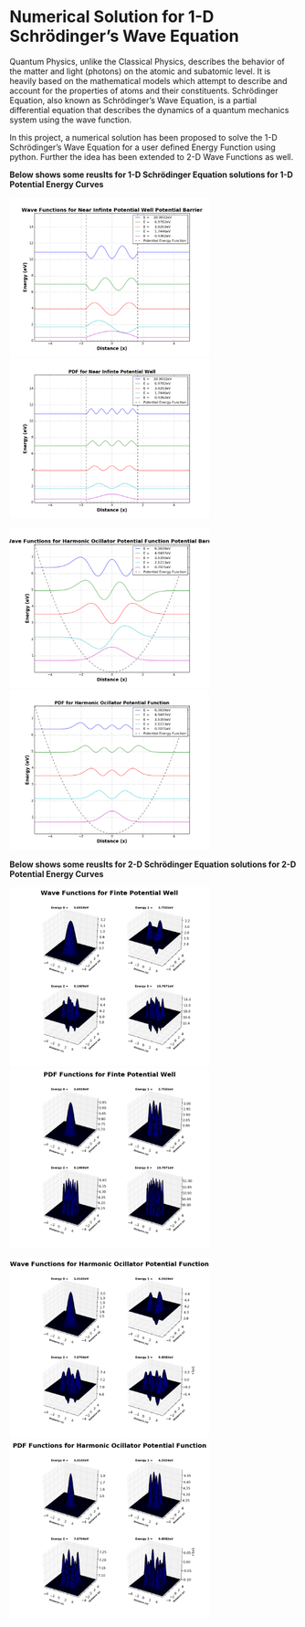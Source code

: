 # Numerical Solution for 1-D Schrödinger’s Wave Equation
Quantum Physics, unlike the Classical Physics, describes the behavior of the matter and light (photons) on the atomic and subatomic level. It is heavily based on the mathematical models which attempt to describe and account for the properties of atoms and their constituents. Schrödinger Equation, also known as Schrödinger’s Wave Equation, is a partial differential equation that describes the dynamics of a quantum mechanics system using the wave function.

In this project, a numerical solution has been proposed to solve the 1-D Schrödinger’s Wave Equation for a user defined Energy Function using python. Further the idea has been extended to 2-D Wave Functions as well. 

**Below shows some reuslts for 1-D Schrödinger Equation solutions for 1-D Potential Energy Curves**

<p float="left">
  <img src="Graphs/wavePlot-Near Infinte Potential Well.png" width="350" title="Wave plot for Near Infinite Potential Energy Well">
  <img src="Graphs/probPlot-Near Infinte Potential Well.png" width="350" title="PDF plot for Near Infinite Potential Energy Well">
</p>

<p float="left">
  <img src="Graphs/wavePlot-Harmonic Ocillator Potential Function.png" width="350" title="Wave plot for Harmonic Ocillator Potential Energy Function">
  <img src="Graphs/probPlot-Harmonic Ocillator Potential Function.png" width="350" title="PDF plot for Harmonic Ocillator Potential Energy Function">
</p>

**Below shows some reuslts for 2-D Schrödinger Equation solutions for 2-D Potential Energy Curves**

<p float="left">
  <img src="Graphs/wavePlot-Finte Potential Well.png" width="350" title="Wave plot for Finite Potential Energy Well">
  <img src="Graphs/PDFPlot-Finte Potential Well.png" width="350" title="PDF plot for Finite Potential Energy Well">
</p>

<p float="left">
  <img src="Graphs/wavePlot-Harmonic Ocillator Potential Function2.png" width="350" title="Wave plot for Harmonic Ocillator Potential Energy Function">
  <img src="Graphs/PDFPlot-Harmonic Ocillator Potential Function.png" width="350" title="PDF plot for Harmonic Ocillator Potential Energy Function">
</p>
